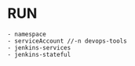 # RUN
    - namespace
    - serviceAccount //-n devops-tools
    - jenkins-services
    - jenkins-stateful
